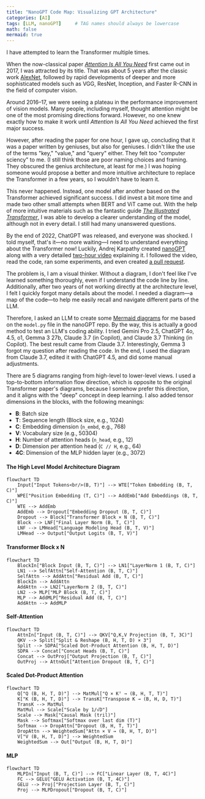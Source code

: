 ```yaml
---
title: "NanoGPT Code Map: Visualizing GPT Architecture"
categories: [AI]
tags: [LLM, nanoGPT]     # TAG names should always be lowercase
math: false
mermaid: true
---
```


I have attempted to learn the Transformer multiple times.

When the now-classical paper [*Attention Is All You Need*](https://arxiv.org/abs/1706.03762) first came out in 2017, I was attracted by its title. That was about 5 years after the classic work [AlexNet](https://papers.nips.cc/paper_files/paper/2012/hash/c399862d3b9d6b76c8436e924a68c45b-Abstract.html), followed by rapid developments of deeper and more sophisticated models such as VGG, ResNet, Inception, and Faster R-CNN in the field of computer vision.

Around 2016–17, we were seeing a plateau in the performance improvement of vision models. Many people, including myself, thought attention might be one of the most promising directions forward. However, no one knew exactly how to make it work until *Attention Is All You Need* achieved the first major success.

However, after reading the paper for one hour, I gave up, concluding that it was a paper written by geniuses, but also for geniuses. I didn't like the use of the terms "key," "value," and "query" either. They felt too "computer sciency" to me. (I still think those are poor naming choices and framing. They obscured the genius architecture, at least for me.) I was hoping someone would propose a better and more intuitive architecture to replace the Transformer in a few years, so I wouldn't have to learn it.

This never happened. Instead, one model after another based on the Transformer achieved significant success. I did invest a bit more time and made two other small attempts when BERT and ViT came out. With the help of more intuitive materials such as the fantastic guide [*The Illustrated Transformer*](https://jalammar.github.io/illustrated-transformer/), I was able to develop a clearer understanding of the model, although not in every detail. I still had many unanswered questions.

By the end of 2022, ChatGPT was released, and everyone was shocked. I told myself, that's it—no more waiting—I need to understand everything about the Transformer now! Luckily, Andrej Karpathy created [nanoGPT](https://github.com/karpathy/nanoGPT) along with a very detailed [two-hour video](https://www.youtube.com/watch?v=kCc8FmEb1nY) explaining it. I followed the video, read the code, ran some experiments, and even created [a pull request](https://github.com/karpathy/nanoGPT/pull/254).

The problem is, I am a visual thinker. Without a diagram, I don't feel like I've learned something thoroughly, even if I understand the code line by line. Additionally, after two years of not working directly at the architecture level, I felt I quickly forgot many details about the model. I needed a diagram—a map of the code—to help me easily recall and navigate different parts of the LLM.

Therefore, I asked an LLM to create some [Mermaid diagrams](https://mermaid.js.org/) for me based on the `model.py` file in the nanoGPT repo. By the way, this is actually a good method to test an LLM's coding ability. I tried Gemini Pro 2.5, ChatGPT 4o, 4.5, o1, Gemma 3 27b, Claude 3.7 (in Copilot), and Claude 3.7 Thinking (in Copilot). The best result came from Claude 3.7. Interestingly, Gemma 3 forgot my question after reading the code. In the end, I used the diagram from Claude 3.7, edited it with ChatGPT 4.5, and did some manual adjustments.

There are 5 diagrams ranging from high-level to lower-level views. I used a top-to-bottom information flow direction, which is opposite to the original Transformer paper's diagrams, because I somehow prefer this direction, and it aligns with the "deep" concept in deep learning. I also added tensor dimensions in the blocks, with the following meanings:


- **B**: Batch size
- **T**: Sequence length (Block size, e.g., 1024)
- **C**: Embedding dimension (`n_embd`, e.g., 768)
- **V**: Vocabulary size (e.g., 50304)
- **H**: Number of attention heads (`n_head`, e.g., 12)
- **D**: Dimension per attention head (`C // H`, e.g., 64)
- **4C**: Dimension of the MLP hidden layer (e.g., 3072)


#### The High Level Model Architecture Diagram

```mermaid
flowchart TD
    Input["Input Tokens<br/>(B, T)"] --> WTE["Token Embedding (B, T, C)"]
    WPE["Position Embedding (T, C)"] --> AddEmb["Add Embeddings (B, T, C)"]
    WTE --> AddEmb
    AddEmb --> Dropout["Embedding Dropout (B, T, C)"]
    Dropout --> Block["Transformer Block × N (B, T, C)"]
    Block --> LNF["Final Layer Norm (B, T, C)"]
    LNF --> LMHead["Language Modeling Head (B, T, V)"]
    LMHead --> Output["Output Logits (B, T, V)"]
```

#### Transformer Block x N
```mermaid
flowchart TD
    BlockIn["Block Input (B, T, C)"] --> LN1["LayerNorm 1 (B, T, C)"]
    LN1 --> SelfAttn["Self-Attention (B, T, C)"]
    SelfAttn --> AddAttn["Residual Add (B, T, C)"]
    BlockIn --> AddAttn
    AddAttn --> LN2["LayerNorm 2 (B, T, C)"]
    LN2 --> MLP["MLP Block (B, T, C)"]
    MLP --> AddMLP["Residual Add (B, T, C)"]
    AddAttn --> AddMLP
```


#### Self-Attention
```mermaid
flowchart TD
    AttnIn["Input (B, T, C)"] --> QKV["Q,K,V Projection (B, T, 3C)"]
    QKV --> Split["Split & Reshape (B, H, T, D) × 3"]
    Split --> SDPA["Scaled Dot-Product Attention (B, H, T, D)"]
    SDPA --> Concat["Concat Heads (B, T, C)"]
    Concat --> OutProj["Output Projection (B, T, C)"]
    OutProj --> AttnOut["Attention Dropout (B, T, C)"]
```


#### Scaled Dot-Product Attention
```mermaid
flowchart TD
    Q["Q (B, H, T, D)"] --> MatMul["Q × Kᵀ → (B, H, T, T)"]
    K["K (B, H, T, D)"] --> TransK["Transpose K → (B, H, D, T)"]
    TransK --> MatMul
    MatMul --> Scale["Scale by 1/√D"]
    Scale --> Mask["Causal Mask (tril)"]
    Mask --> Softmax["Softmax over last dim (T)"]
    Softmax --> DropAttn["Dropout (B, H, T, T)"]
    DropAttn --> WeightedSum["Attn × V → (B, H, T, D)"]
    V["V (B, H, T, D)"] --> WeightedSum
    WeightedSum --> Out["Output (B, H, T, D)"]
```


#### MLP
```mermaid
flowchart TD
    MLPIn["Input (B, T, C)"] --> FC["Linear Layer (B, T, 4C)"]
    FC --> GELU["GELU Activation (B, T, 4C)"]
    GELU --> Proj["Projection Layer (B, T, C)"]
    Proj --> MLPDropout["Dropout (B, T, C)"]
```
